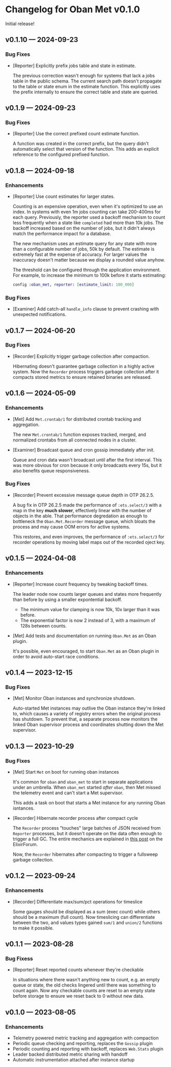 # Changelog for Oban Met v0.1.0

Initial release!

## v0.1.10 — 2024-09-23

### Bug Fixes

- [Reporter] Explicitly prefix jobs table and state in estimate.

  The previous correction wasn't enough for systems that lack a jobs table in the public schema.
  The current search path doesn't propagate to the table or state enum in the estimate function.
  This explicitly uses the prefix internally to ensure the correct table and state are queried.

## v0.1.9 — 2024-09-23

### Bug Fixes

- [Reporter] Use the correct prefixed count estimate function.

  A function was created in the correct prefix, but the query didn't automatically select that
  version of the function. This adds an explicit reference to the configured prefixed function.

## v0.1.8 — 2024-09-18

### Enhancements

- [Reporter] Use count estimates for larger states.

  Counting is an expensive operation, even when it's optimized to use an index. In systems with
  even 1m jobs counting can take 200-400ms for each query. Previously, the reporter used a backoff
  mechanism to count less frequently when a state like `completed` had more than 10k jobs. The
  backoff increased based on the number of jobs, but it didn't always match the performance impact
  for a database.

  The new mechanism uses an estimate query for any state with more than a configurable number of
  jobs, 50k by default. The estimate is extremely fast at the expense of accuracy. For larger
  values the inaccuracy doesn't matter because we display a rounded value anyhow.

  The threshold can be configured through the application environment. For example, to increase
  the minimum to 100k before it starts estimating:

  ```elixir
  config :oban_met, reporter: [estimate_limit: 100_000]
  ```

### Bug Fixes

- [Examiner] Add catch-all `handle_info` clause to prevent crashing with unexpected notifications.

## v0.1.7 — 2024-06-20

### Bug Fixes

- [Recorder] Explicitly trigger garbage collection after compaction.

  Hibernating doesn't guarantee garbage collection in a highly active system. Now the `Recorder`
  process triggers garbage collection after it compacts stored metrics to ensure retained binaries
  are released.

## v0.1.6 — 2024-05-09

### Enhancements

- [Met] Add `Met.crontab/1` for distributed crontab tracking and aggregation.

  The new `Met.crontab/1` function exposes tracked, merged, and normalized crontabs from all
  connected nodes in a cluster.

- [Examiner] Broadcast queue and cron gossip immediately after init.

  Queue and cron data wasn't broadcast until after the first interval. This was more obvious for
  cron because it only broadcasts every 15s, but it also benefits queue responsiveness.

### Bug Fixes

- [Recorder] Prevent excessive message queue depth in OTP 26.2.5.

  A bug fix in OTP 26.2.5 made the performance of `:ets.select/3` with a map in the key **much
  slower**, effectively linear with the number of objects in the able. That performance degredation
  as enough to bottleneck the `Oban.Met.Recorder` message queue, which bloats the process and may
  cause OOM errors for active systems.

  This restores, and even improves, the performance of `:ets.select/3` for recorder operations by
  moving label maps out of the recorded oject key.

## v0.1.5 — 2024-04-08

### Enhancements

- [Reporter] Increase count frequency by tweaking backoff times.

  The leader node now counts larger queues and states more frequently than before by using a
  smaller expontential backoff.

  - The minimum value for clamping is now 10k, 10x larger than it was before.
  - The exponential factor is now 2 instead of 3, with a maximum of 128s between counts.

- [Met] Add tests and documentation on running `Oban.Met` as an Oban plugin.

  It's possible, even encouraged, to start `Oban.Met` as an Oban plugin in order to avoid
  auto-start race conditions.

## v0.1.4 — 2023-12-15

### Bug Fixes

- [Met] Monitor Oban instances and synchronize shutdown.

  Auto-started Met instances may outlive the Oban instance they're linked to, which causes a
  variety of registry errors when the original process has shutdown. To prevent that, a separate
  process now monitors the linked Oban supervisor process and coordinates shutting down the Met
  supervisor.

## v0.1.3 — 2023-10-29

### Bug Fixes

- [Met] Start `Met` on boot for running oban instances

  It's common for `oban` and `oban_met` to start in separate applications under an umbrella. When
  `oban_met` started _after_ `oban`, then Met missed the telemetry event and can't start a Met
  supervisor.

  This adds a task on boot that starts a Met instance for any running Oban isntances.

- [Recorder] Hibernate recorder process after compact cycle

  The `Recorder` process "touches" large batches of JSON received from `Reporter` processes, but
  it doesn't operate on the data often enough to trigger a full GC. The entire mechanics are
  explained in [this post][post] on the ElixirForum.
  
  Now, the `Recorder` hibernates after compacting to trigger a fullsweep garbage collection.
  
  [post]: https://elixirforum.com/t/extremely-high-memory-usage-in-genservers/4035/23

## v0.1.2 — 2023-09-24

### Enhancements

- [Recorder] Differentiate max/sum/pct operations for timeslice

  Some gauges should be displayed as a sum (exec count) while others should be a maximum (full
  count). Now timeslicing can differentiate between the two, and values types gained `sum/1` and
  `union/2` functions to make it possible.

## v0.1.1 — 2023-08-28

### Bug Fixess

- [Reporter] Reset reported counts whenever they're checkable

  In situations where there wasn't anything new to count, e.g. an empty queue or state, the old
  checks lingered until there was something to count again. Now any checkable counts are reset to
  an empty state before storage to ensure we reset back to 0 without new data.

## v0.1.0 — 2023-08-05

### Enhancements

- Telemetry powered metric tracking and aggregation with compaction
- Periodic queue checking and reporting, replaces the `Gossip` plugin
- Periodic counting and reporting with backoff, replaces `Web.Stats` plugin
- Leader backed distributed metric sharing with handoff
- Automatic instrumentation attached after instance startup
